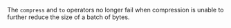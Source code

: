 The `compress` and `to` operators no longer fail when compression is unable to
further reduce the size of a batch of bytes.
